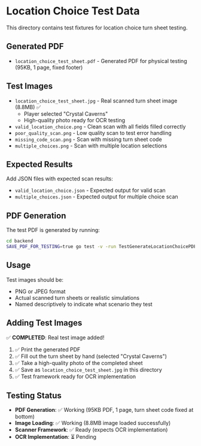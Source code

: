 # Location Choice Test Data

This directory contains test fixtures for location choice turn sheet testing.

## Generated PDF

- `location_choice_test_sheet.pdf` - Generated PDF for physical testing (95KB, 1 page, fixed footer)

## Test Images

- `location_choice_test_sheet.jpg` - Real scanned turn sheet image (8.8MB) ✅
  - Player selected "Crystal Caverns" 
  - High-quality photo ready for OCR testing
- `valid_location_choice.png` - Clean scan with all fields filled correctly
- `poor_quality_scan.png` - Low quality scan to test error handling
- `missing_code_scan.png` - Scan with missing turn sheet code
- `multiple_choices.png` - Scan with multiple location selections

## Expected Results

Add JSON files with expected scan results:

- `valid_location_choice.json` - Expected output for valid scan
- `multiple_choices.json` - Expected output for multiple choice scan

## PDF Generation

The test PDF is generated by running:
```bash
cd backend
SAVE_PDF_FOR_TESTING=true go test -v -run TestGenerateLocationChoicePDF ./internal/turn_sheet/adventure_game/location_choice/
```

## Usage

Test images should be:
- PNG or JPEG format
- Actual scanned turn sheets or realistic simulations
- Named descriptively to indicate what scenario they test

## Adding Test Images

✅ **COMPLETED**: Real test image added!

1. ✅ Print the generated PDF
2. ✅ Fill out the turn sheet by hand (selected "Crystal Caverns")
3. ✅ Take a high-quality photo of the completed sheet
4. ✅ Save as `location_choice_test_sheet.jpg` in this directory
5. ✅ Test framework ready for OCR implementation

## Testing Status

- **PDF Generation**: ✅ Working (95KB PDF, 1 page, turn sheet code fixed at bottom)
- **Image Loading**: ✅ Working (8.8MB image loaded successfully)
- **Scanner Framework**: ✅ Ready (expects OCR implementation)
- **OCR Implementation**: ⏳ Pending

